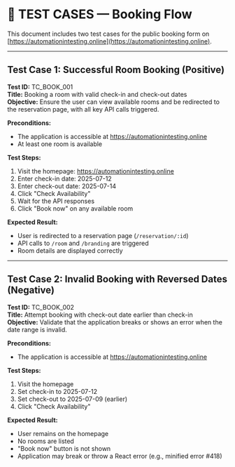 # 🧪 TEST CASES — Booking Flow

This document includes two test cases for the public booking form on [https://automationintesting.online](https://automationintesting.online).

---

## Test Case 1: Successful Room Booking (Positive)

**Test ID:** TC_BOOK_001  
**Title:** Booking a room with valid check-in and check-out dates  
**Objective:** Ensure the user can view available rooms and be redirected to the reservation page, with all key API calls triggered.

**Preconditions:**
- The application is accessible at https://automationintesting.online
- At least one room is available

**Test Steps:**
1. Visit the homepage: https://automationintesting.online
2. Enter check-in date: 2025-07-12
3. Enter check-out date: 2025-07-14
4. Click "Check Availability"
5. Wait for the API responses
6. Click "Book now" on any available room

**Expected Result:**
- User is redirected to a reservation page (`/reservation/:id`)
- API calls to `/room` and `/branding` are triggered
- Room details are displayed correctly

---

## Test Case 2: Invalid Booking with Reversed Dates (Negative)

**Test ID:** TC_BOOK_002  
**Title:** Attempt booking with check-out date earlier than check-in  
**Objective:** Validate that the application breaks or shows an error when the date range is invalid.

**Preconditions:**
- The application is accessible at https://automationintesting.online

**Test Steps:**
1. Visit the homepage
2. Set check-in to 2025-07-12
3. Set check-out to 2025-07-09 (earlier)
4. Click "Check Availability"

**Expected Result:**
- User remains on the homepage
- No rooms are listed
- "Book now" button is not shown
- Application may break or throw a React error (e.g., minified error #418)
